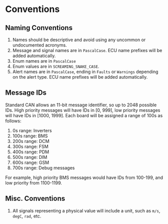 # Conventions

## Naming Conventions

1. Names should be descriptive and avoid using any uncommon or undocumented acronyms.
2. Message and signal names are in `PascalCase`. ECU name prefixes will be added automatically.
3. Enum names are in `PascalCase`
4. Enum values are in `SCREAMING_SNAKE_CASE`. 
5. Alert names are in `PascalCase`, ending in `Faults` or `Warnings` depending on the alert type. ECU name prefixes will be added automatically.

## Message IDs

Standard CAN allows an 11-bit message identifier, so up to 2048 possible IDs. High priority messages will have IDs in [0, 999], low priority messages will have IDs in [1000, 1999]. Each board will be assigned a range of 100s as follows:

1. 0s range: Inverters
2. 100s range: BMS
3. 200s range: DCM
4. 300s range: FSM
5. 400s range: PDM
6. 500s range: DIM
7. 600s range: GSM
8. 700s range: Debug messages

For example, high priority BMS messages would have IDs from 100-199, and low priority from 1100-1199.

## Misc. Conventions

1. All signals representing a physical value will include a unit, such as `m/s`, `degC`, `rad`, etc.